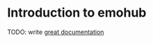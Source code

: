 # Introduction to emohub

TODO: write [great documentation](http://jacobian.org/writing/what-to-write/)
